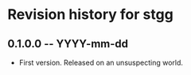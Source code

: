 # Revision history for stgg

## 0.1.0.0 -- YYYY-mm-dd

* First version. Released on an unsuspecting world.
